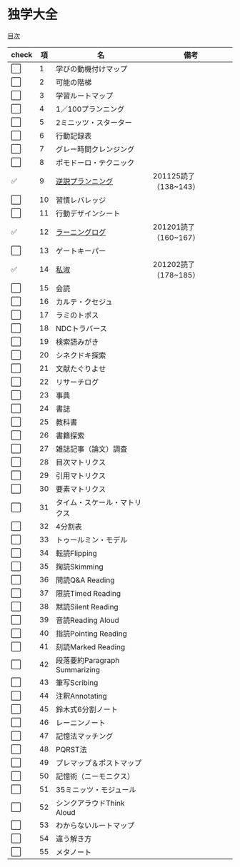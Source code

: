 # 独学大全
[目次](https://www.diamond.co.jp/book/9784478108536.html)

|check|項|名|備考|
|--|--|--|--|
|:white_large_square:|1|学びの動機付けマップ||
|:white_large_square:|2|可能の階梯||
|:white_large_square:|3|学習ルートマップ||
|:white_large_square:|4|1／100プランニング||
|:white_large_square:|5|2ミニッツ・スターター||
|:white_large_square:|6|行動記録表||
|:white_large_square:|7|グレー時間クレンジング||
|:white_large_square:|8|ポモドーロ・テクニック||
|:white_check_mark:|9|[逆説プランニング](9_逆説プランニング.md)|201125読了（138~143）|
|:white_large_square:|10|習慣レバレッジ||
|:white_large_square:|11|行動デザインシート||
|:white_check_mark:|12|[ラーニングログ](12_ラーニングログ.md)|201201読了（160~167）|
|:white_large_square:|13|ゲートキーパー||
|:white_check_mark:|14|[私淑](14_私淑.md)|201202読了（178~185）|
|:white_large_square:|15|会読||
|:white_large_square:|16|カルテ・クセジュ||
|:white_large_square:|17|ラミのトポス||
|:white_large_square:|18|NDCトラバース||
|:white_large_square:|19|検索語みがき||
|:white_large_square:|20|シネクドキ探索||
|:white_large_square:|21|文献たぐりよせ||
|:white_large_square:|22|リサーチログ||
|:white_large_square:|23|事典||
|:white_large_square:|24|書誌||
|:white_large_square:|25|教科書||
|:white_large_square:|26|書籍探索||
|:white_large_square:|27|雑誌記事（論文）調査||
|:white_large_square:|28|目次マトリクス||
|:white_large_square:|29|引用マトリクス||
|:white_large_square:|30|要素マトリクス||
|:white_large_square:|31|タイム・スケール・マトリクス||
|:white_large_square:|32|4分割表||
|:white_large_square:|33|トゥールミン・モデル||
|:white_large_square:|34|転読Flipping||
|:white_large_square:|35|掬読Skimming||
|:white_large_square:|36|問読Q&A Reading||
|:white_large_square:|37|限読Timed Reading||
|:white_large_square:|38|黙読Silent Reading||
|:white_large_square:|39|音読Reading Aloud||
|:white_large_square:|40|指読Pointing Reading||
|:white_large_square:|41|刻読Marked Reading||
|:white_large_square:|42|段落要約Paragraph Summarizing||
|:white_large_square:|43|筆写Scribing||
|:white_large_square:|44|注釈Annotating||
|:white_large_square:|45|鈴木式6分割ノート||
|:white_large_square:|46|レーニンノート||
|:white_large_square:|47|記憶法マッチング||
|:white_large_square:|48|PQRST法||
|:white_large_square:|49|プレマップ＆ポストマップ||
|:white_large_square:|50|記憶術（ニーモニクス）||
|:white_large_square:|51|35ミニッツ・モジュール||
|:white_large_square:|52|シンクアラウドThink Aloud||
|:white_large_square:|53|わからないルートマップ||
|:white_large_square:|54|違う解き方||
|:white_large_square:|55|メタノート||
